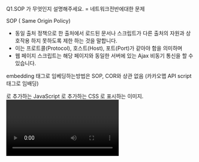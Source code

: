 Q1.SOP 가 무엇인지 설명해주세요. = 네트워크전반에대한 문제 

SOP ( Same Origin Policy)
- 동일 출처 정책으로 한 출처에서 로드된 문서나 스크립트가 다른 출처의 자원과 상호작용 하지 못하도록 제한 하는 것을 말합니다.
- 이는 프로트콜(Protocol), 호스트(Host), 포트(Port)가 같아야 함을 의미하며
- 웹 페이지 스크립트는 해당 페이지와 동일한 서버에 있는 Ajax 비동기 통신을 할 수 있습니다.  


embedding
태그로 임베딩하는방법은 SOP, COR와 상관 없음 (카카오맵 API script태그로 임배딩)
<script src="..."></script>로 추가하는 JavaScript
<link rel="stylesheet" href=“…">로 추가하는 CSS
<img>로 표시하는 이미지.
<video>와 <audio>로 재생하는 미디어.
@font-face로 적용하는 글씨체.
<iframe>으로 삽입하는 모든 것.'

Q2.CORS가 무엇인지 설명해주세요.
CORS는 다른 출처의 리소스에 접근할 수 있도록 추가 HTTP 헤더를 사용하여 권한을 부여하도록 브라우저에 알려줍니다. 

Q3.브라우저가 웹 페이지를 랜더링하는 과정을 설명해주세요.
